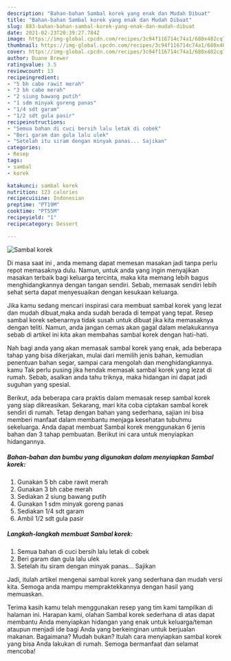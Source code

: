 ```yaml
---
description: "Bahan-bahan Sambal korek yang enak dan Mudah Dibuat"
title: "Bahan-bahan Sambal korek yang enak dan Mudah Dibuat"
slug: 883-bahan-bahan-sambal-korek-yang-enak-dan-mudah-dibuat
date: 2021-02-23T20:39:27.784Z
image: https://img-global.cpcdn.com/recipes/3c94f116714c74a1/680x482cq70/sambal-korek-foto-resep-utama.jpg
thumbnail: https://img-global.cpcdn.com/recipes/3c94f116714c74a1/680x482cq70/sambal-korek-foto-resep-utama.jpg
cover: https://img-global.cpcdn.com/recipes/3c94f116714c74a1/680x482cq70/sambal-korek-foto-resep-utama.jpg
author: Duane Brewer
ratingvalue: 3.5
reviewcount: 13
recipeingredient:
- "5 bh cabe rawit merah"
- "3 bh cabe merah"
- "2 siung bawang putih"
- "1 sdm minyak goreng panas"
- "1/4 sdt garam"
- "1/2 sdt gula pasir"
recipeinstructions:
- "Semua bahan di cuci bersih lalu letak di cobek"
- "Beri garam dan gula lalu ulek"
- "Setelah itu siram dengan minyak panas... Sajikan"
categories:
- Resep
tags:
- sambal
- korek

katakunci: sambal korek 
nutrition: 123 calories
recipecuisine: Indonesian
preptime: "PT19M"
cooktime: "PT55M"
recipeyield: "1"
recipecategory: Dessert

---
```



![Sambal korek](https://img-global.cpcdn.com/recipes/3c94f116714c74a1/680x482cq70/sambal-korek-foto-resep-utama.jpg)

Di masa  saat ini , anda memang dapat memesan masakan jadi tanpa perlu repot memasaknya dulu. Namun, untuk anda yang ingin menyajikan masakan terbaik bagi keluarga tercinta, maka kita memang lebih bagus menghidangkannya dengan tangan sendiri. Sebab, memasak sendiri lebih sehat serta dapat menyesuaikan dengan kesukaan keluarga.

Jika kamu sedang mencari inspirasi cara membuat sambal korek yang lezat dan mudah dibuat,maka anda sudah berada di tempat yang tepat. Resep sambal korek  sebenarnya tidak susah untuk dibuat jika kita memasaknya dengan teliti. Namun, anda jangan cemas akan gagal dalam melakukannya 
sebab di artikel ini kita akan membahas sambal korek dengan hati-hati.  



Nah bagi anda yang akan memasak sambal korek yang enak, ada beberapa tahap yang bisa dikerjakan, mulai dari memilih jenis bahan, kemudian penentuan bahan segar, sampai cara mengolah dan menghidangkannya. kamu Tak perlu pusing jika hendak memasak sambal korek yang lezat di rumah. Sebab, asalkan anda  tahu triknya, maka hidangan ini dapat jadi suguhan yang spesial.

Berikut, ada beberapa cara praktis  dalam memasak resep sambal korek yang siap dikreasikan. Sekarang, mari kita coba ciptakan sambal korek sendiri di rumah. Tetap dengan bahan yang sederhana, sajian ini bisa memberi manfaat dalam membantu menjaga kesehatan tubuhmu sekeluarga. Anda dapat membuat Sambal korek menggunakan 6 jenis bahan dan 3 tahap pembuatan. Berikut ini cara untuk menyiapkan hidangannya.

<!--inarticleads1-->

##### Bahan-bahan dan bumbu yang digunakan dalam menyiapkan Sambal korek:

1. Gunakan 5 bh cabe rawit merah
1. Gunakan 3 bh cabe merah
1. Sediakan 2 siung bawang putih
1. Gunakan 1 sdm minyak goreng panas
1. Sediakan 1/4 sdt garam
1. Ambil 1/2 sdt gula pasir




<!--inarticleads2-->

##### Langkah-langkah membuat Sambal korek:

1. Semua bahan di cuci bersih lalu letak di cobek
1. Beri garam dan gula lalu ulek
1. Setelah itu siram dengan minyak panas... Sajikan




Jadi, itulah artikel mengenai  sambal korek  yang sederhana dan mudah versi kita. Semoga anda mampu mempraktekkannya dengan hasil yang memuaskan. 

Terima kasih kamu telah menggunakan resep yang tim kami tampilkan di halaman ini. Harapan kami, olahan  Sambal korek sederhana di atas dapat membantu Anda menyiapkan hidangan yang enak untuk keluarga/teman ataupun menjadi ide bagi Anda yang berkeinginan untuk berjualan makanan. Bagaimana? Mudah bukan? Itulah cara menyiapkan sambal korek yang bisa Anda lakukan di rumah. Semoga bermanfaat dan selamat mencoba!

